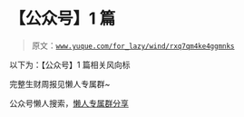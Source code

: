 # 【公众号】1 篇

> 原文：[`www.yuque.com/for_lazy/wind/rxq7qm4ke4ggmnks`](https://www.yuque.com/for_lazy/wind/rxq7qm4ke4ggmnks)

以下为：【公众号】1 篇相关风向标

完整生财周报见懒人专属群~

公众号懒人搜索，[懒人专属群分享](https://lazybook.fun/#/blog/group)